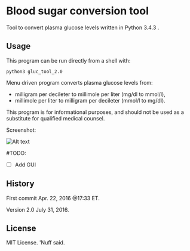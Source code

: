 # Blood sugar conversion tool 

Tool to convert plasma glucose levels written in Python 3.4.3 .  

## Usage

This program can be run directly from a shell with: 

`python3 gluc_tool_2.0` 

Menu driven program converts plasma glucose levels from:
 
* milligram per decileter to millimole per liter (mg/dl to mmol/l),	
* millimole per liter to milligram per decileter (mmol/l to mg/dl). 

This program is for informational purposes, and should not be used as a substitute for qualified medical counsel. 

Screenshot: 

![Alt text](https://github.com/marshki/blood_glucose_conversion/blob/master/gluc_convert.png?raw+true "gluc_tool")

#TODO: 

- [ ] Add GUI

## History 

First commit Apr. 22, 2016 @17:33 ET.

Version 2.0 July 31, 2016. 

## License 

MIT License. 'Nuff said. 

